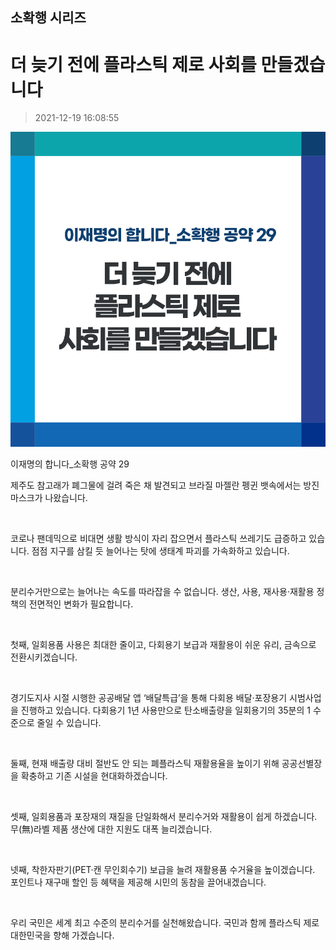 ## 소확행 시리즈
# 더 늦기 전에 플라스틱 제로 사회를 만들겠습니다
> 2021-12-19 16:08:55

![더 늦기 전에 플라스틱 제로 사회를 만들겠습니다](031.png)

이재명의 합니다_소확행 공약 29



제주도 참고래가 폐그물에 걸려 죽은 채 발견되고 브라질 마젤란 펭귄 뱃속에서는 방진 마스크가 나왔습니다.

​

코로나 팬데믹으로 비대면 생활 방식이 자리 잡으면서 플라스틱 쓰레기도 급증하고 있습니다. 점점 지구를 삼킬 듯 늘어나는 탓에 생태계 파괴를 가속화하고 있습니다.

​

분리수거만으로는 늘어나는 속도를 따라잡을 수 없습니다. 생산, 사용, 재사용‧재활용 정책의 전면적인 변화가 필요합니다.

​

첫째, 일회용품 사용은 최대한 줄이고, 다회용기 보급과 재활용이 쉬운 유리, 금속으로 전환시키겠습니다.

​

경기도지사 시절 시행한 공공배달 앱 ‘배달특급’을 통해 다회용 배달‧포장용기 시범사업을 진행하고 있습니다. 다회용기 1년 사용만으로 탄소배출량을 일회용기의 35분의 1 수준으로 줄일 수 있습니다.

​

둘째, 현재 배출량 대비 절반도 안 되는 폐플라스틱 재활용율을 높이기 위해 공공선별장을 확충하고 기존 시설을 현대화하겠습니다.

​

셋째, 일회용품과 포장재의 재질을 단일화해서 분리수거와 재활용이 쉽게 하겠습니다. 무(無)라벨 제품 생산에 대한 지원도 대폭 늘리겠습니다.

​

넷째, 착한자판기(PET·캔 무인회수기) 보급을 늘려 재활용품 수거율을 높이겠습니다. 포인트나 재구매 할인 등 혜택을 제공해 시민의 동참을 끌어내겠습니다.

​

우리 국민은 세계 최고 수준의 분리수거를 실천해왔습니다. 국민과 함께 플라스틱 제로 대한민국을 향해 가겠습니다.